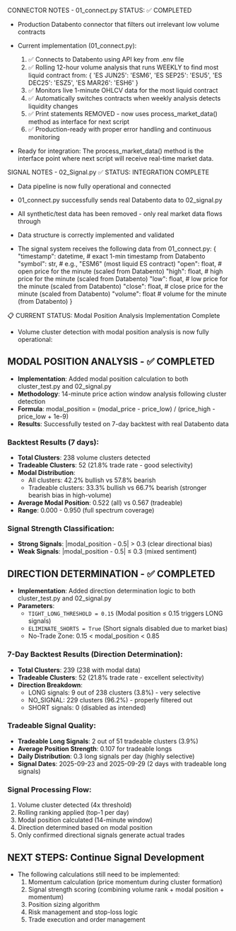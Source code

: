 CONNECTOR NOTES - 01_connect.py STATUS: ✅ COMPLETED

* Production Databento connector that filters out irrelevant low volume contracts
* Current implementation (01_connect.py):
    1. ✅ Connects to Databento using API key from .env file
    2. ✅ Rolling 12-hour volume analysis that runs WEEKLY to find most liquid contract from:
        {
            'ES JUN25': 'ESM6',
            'ES SEP25': 'ESU5',
            'ES DEC25': 'ESZ5',
            'ES MAR26': 'ESH6'
        }
    3. ✅ Monitors live 1-minute OHLCV data for the most liquid contract
    4. ✅ Automatically switches contracts when weekly analysis detects liquidity changes
    5. ✅ Print statements REMOVED - now uses process_market_data() method as interface for next script
    6. ✅ Production-ready with proper error handling and continuous monitoring

* Ready for integration: The process_market_data() method is the interface point where next script will receive real-time market data. 

SIGNAL NOTES - 02_Signal.py
✅ STATUS: INTEGRATION COMPLETE
* Data pipeline is now fully operational and connected
* 01_connect.py successfully sends real Databento data to 02_signal.py
* All synthetic/test data has been removed - only real market data flows through
* Data structure is correctly implemented and validated

* The signal system receives the following data from 01_connect.py:
    {
    "timestamp": datetime,         # exact 1-min timestamp from Databento
    "symbol": str,                 # e.g., "ESM6" (most liquid ES contract)
    "open": float,                 # open price for the minute (scaled from Databento)
    "high": float,                 # high price for the minute (scaled from Databento)
    "low": float,                  # low price for the minute (scaled from Databento)
    "close": float,                # close price for the minute (scaled from Databento)
    "volume": float                # volume for the minute (from Databento)
    }

📋 CURRENT STATUS: Modal Position Analysis Implementation Complete
* Volume cluster detection with modal position analysis is now fully operational:
    
## MODAL POSITION ANALYSIS - ✅ COMPLETED
* **Implementation**: Added modal position calculation to both cluster_test.py and 02_signal.py
* **Methodology**: 14-minute price action window analysis following cluster detection
* **Formula**: modal_position = (modal_price - price_low) / (price_high - price_low + 1e-9)
* **Results**: Successfully tested on 7-day backtest with real Databento data

### Backtest Results (7 days):
* **Total Clusters**: 238 volume clusters detected
* **Tradeable Clusters**: 52 (21.8% trade rate - good selectivity)
* **Modal Distribution**: 
  - All clusters: 42.2% bullish vs 57.8% bearish
  - Tradeable clusters: 33.3% bullish vs 66.7% bearish (stronger bearish bias in high-volume)
* **Average Modal Position**: 0.522 (all) vs 0.567 (tradeable)
* **Range**: 0.000 - 0.950 (full spectrum coverage)

### Signal Strength Classification:
* **Strong Signals**: |modal_position - 0.5| > 0.3 (clear directional bias)
* **Weak Signals**: |modal_position - 0.5| ≤ 0.3 (mixed sentiment)

## DIRECTION DETERMINATION - ✅ COMPLETED
* **Implementation**: Added direction determination logic to both cluster_test.py and 02_signal.py
* **Parameters**: 
  - `TIGHT_LONG_THRESHOLD = 0.15` (Modal position ≤ 0.15 triggers LONG signals)
  - `ELIMINATE_SHORTS = True` (Short signals disabled due to market bias)
  - No-Trade Zone: 0.15 < modal_position < 0.85

### 7-Day Backtest Results (Direction Determination):
* **Total Clusters**: 239 (238 with modal data)
* **Tradeable Clusters**: 52 (21.8% trade rate - excellent selectivity)
* **Direction Breakdown**:
  - LONG signals: 9 out of 238 clusters (3.8%) - very selective
  - NO_SIGNAL: 229 clusters (96.2%) - properly filtered out
  - SHORT signals: 0 (disabled as intended)

### Tradeable Signal Quality:
* **Tradeable Long Signals**: 2 out of 51 tradeable clusters (3.9%)
* **Average Position Strength**: 0.107 for tradeable longs
* **Daily Distribution**: 0.3 long signals per day (highly selective)
* **Signal Dates**: 2025-09-23 and 2025-09-29 (2 days with tradeable long signals)

### Signal Processing Flow:
1. Volume cluster detected (4x threshold)
2. Rolling ranking applied (top-1 per day)
3. Modal position calculated (14-minute window)
4. Direction determined based on modal position
5. Only confirmed directional signals generate actual trades

## NEXT STEPS: Continue Signal Development
* The following calculations still need to be implemented:
    1. Momentum calculation (price momentum during cluster formation)
    2. Signal strength scoring (combining volume rank + modal position + momentum)
    3. Position sizing algorithm
    4. Risk management and stop-loss logic
    5. Trade execution and order management 